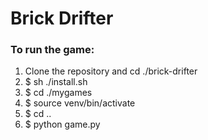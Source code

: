 # Brick Drifter

### To run the game:
1. Clone the repository and cd ./brick-drifter
2. $ sh ./install.sh
3. $ cd ./mygames
4. $ source venv/bin/activate
5. $ cd ..
3. $ python game.py
